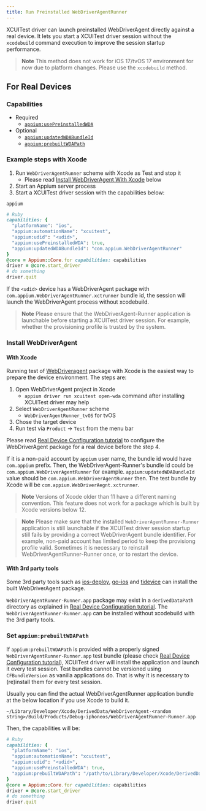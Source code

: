 ```yaml
---
title: Run Preinstalled WebDriverAgentRunner
---
```


XCUITest driver can launch preinstalled WebDriverAgent directly against a real device.
It lets you start a XCUITest driver session without the `xcodebuild` command execution to improve the session startup performance.

> **Note**
> This method does not work for iOS 17/tvOS 17 environment for now due to platform changes.
> Please use the `xcodebuild` method.

## For Real Devices

### Capabilities

- Required
    - [`appium:usePreinstalledWDA`](capabilities.md#webdriveragent)
- Optional
    - [`appium:updatedWDABundleId`](capabilities.md#webdriveragent)
    - [`appium:prebuiltWDAPath`](capabilities.md#webdriveragent)

### Example steps with Xcode

1. Run `WebDriverAgentRunner` scheme with Xcode as Test and stop it
    - Please read [Install WebDriverAgent With Xcode](#with-xcode) below
2. Start an Appium server process
3. Start a XCUITest driver session with the capabilities below:

```
appium
```

```ruby
# Ruby
capabilities: {
  "platformName": "ios",
  "appium:automationName": "xcuitest",
  "appium:udid": "<udid>",
  "appium:usePreinstalledWDA": true,
  "appium:updatedWDABundleId": "com.appium.WebDriverAgentRunner"
}
@core = Appium::Core.for capabilities: capabilities
driver = @core.start_driver
# do something
driver.quit
```

If the `<udid>` device has a WebDriverAgent package with `com.appium.WebDriverAgentRunner.xctrunner` bundle id, the session will launch the WebDriverAgent process without xcodebuild.

> **Note**
> Please ensure that the WebDriverAgent-Runner application is launchable before starting a XCUITest driver session.
> For example, whether the provisioning profile is trusted by the system.

### Install WebDriverAgent

#### With Xcode

Running test of [WebDriveragent](https://github.com/appium/WebDriverAgent) package with Xcode is the easiest way to prepare the device environment.
The steps are:

1. Open WebDriverAgent project in Xcode
    - `appium driver run xcuitest open-wda` command after installing XCUITest driver may help
2. Select `WebDriverAgentRunner` scheme
    - `WebDriverAgentRunner_tvOS` for tvOS
4. Chose the target device
5. Run test via `Product` -> `Test` from the menu bar

Please read [Real Device Configuration tutorial](real-device-config.md) to configure the WebDriverAgent package for a real device before the step 4.

If it is a non-paid account by `appium` user name, the bundle id would have `com.appium` prefix.
Then, the WebDriverAgent-Runner's bundle id could be `com.appium.WebDriverAgentRunner` for example.
`appium:updatedWDABundleId` value should be `com.appium.WebDriverAgentRunner` then.
The test bundle by Xcode will be `com.appium.WebDriverAegnt.xctrunner`.

> **Note**
> Versions of Xcode older than 11 have a different naming convention. This feature does not work for a package which is built by Xcode versions below 12.

> **Note**
> Please make sure that the installed `WebDriverAgentRunner-Runner` application is still launchable if the XCUITest driver session startup still fails by providing a correct WebDriverAgent bundle identifier.
> For example, non-paid account has limited period to keep the provisiong profile valid. Sometimes it is necessary to reinstall WebDriverAgentRunner-Runner once, or to restart the device.

#### With 3rd party tools

Some 3rd party tools such as [ios-deploy](https://github.com/ios-control/ios-deploy), [go-ios](https://github.com/danielpaulus/go-ios) and [tidevice](https://github.com/alibaba/taobao-iphone-device) can install the built WebDriverAgent package.

`WebDriverAgentRunner-Runner.app` package may exist in a `derivedDataPath` directory as explained in [Real Device Configuration tutorial](./real-device-config.md).
The `WebDriverAgentRunner-Runner.app` can be installed without xcodebuild with the 3rd party tools.


### Set `appium:prebuiltWDAPath`

If `appium:prebuiltWDAPath` is provided with a properly signed `WebDriverAgentRunner-Runner.app` test bundle (please check [Real Device Configuration tutorial](real-device-config.md)), XCUITest driver will install the application and launch it every test session.
Test bundles cannot be versioned using `CFBundleVersion` as vanilla applications do. That is why it is necessary to (re)install them for every test session.

Usually you can find the actual WebDriverAgentRunner application bundle at the below location if you use Xcode to build it.

```
~/Library/Developer/Xcode/DerivedData/WebDriverAgent-<random string>/Build/Products/Debug-iphoneos/WebDriverAgentRunner-Runner.app
```

Then, the capabilities will be:

```ruby
# Ruby
capabilities: {
  "platformName": "ios",
  "appium:automationName": "xcuitest",
  "appium:udid": "<udid>",
  "appium:usePreinstalledWDA": true,
  "appium:prebuiltWDAPath": "/path/to/Library/Developer/Xcode/DerivedData/WebDriverAgent-<random string>/Build/Products/Debug-iphoneos/WebDriverAgentRunner-Runner.app"
}
@core = Appium::Core.for capabilities: capabilities
driver = @core.start_driver
# do something
driver.quit
```
